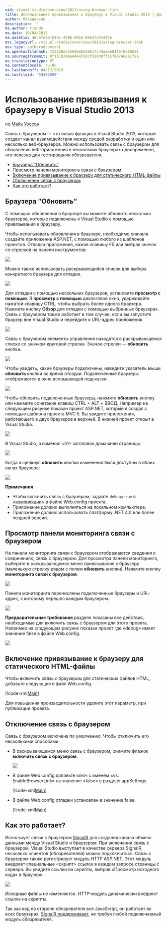 ```yaml
---
uid: visual-studio/overview/2013/using-browser-link
title: Использование привязывания к браузеру в Visual Studio 2013 | Документация Майкрософт
author: MikeWasson
description: ''
ms.author: riande
ms.date: 10/04/2013
ms.assetid: 46cbfe20-b4dc-449b-9016-80657dd44fbe
msc.legacyurl: /visual-studio/overview/2013/using-browser-link
msc.type: authoredcontent
ms.openlocfilehash: 723a38de4569b0bb58817c70aabb84fef8e19591
ms.sourcegitcommit: 0f1119340e4464720cfd16d0ff15764746ea1fea
ms.translationtype: MT
ms.contentlocale: ru-RU
ms.lasthandoff: 04/17/2019
ms.locfileid: "59395099"
---
```

# <a name="using-browser-link-in-visual-studio-2013"></a>Использование привязывания к браузеру в Visual Studio 2013

по [Майк Уоссон](https://github.com/MikeWasson)

Связь с браузером — это новая функция в Visual Studio 2013, который создает канал взаимодействия между средой разработки и один или несколько веб-браузеров. Можно использовать связь с браузером для обновления веб-приложения в нескольких браузерах одновременно, что полезно для тестирования обозреватели.

- [Браузера "Обновить"](#browser-refresh)
- [Просмотр панели мониторинга связи с браузером](#dashboard)
- [Включение привязывание к браузеру для статического HTML-файлы](#static-html)
- [Отключение связь с браузером](#disabling)
- [Как это работает?](#how-it-works)

<a id="browser-refresh"></a>
## <a name="browser-refresh"></a>Браузера "Обновить"

С помощью обновления в браузере вы можете обновить несколько браузеров, которые подключены к Visual Studio с помощью привязывания к браузеру.

Чтобы использовать обновления в браузере, необходимо сначала создайте приложение ASP.NET, с помощью любого из шаблонов проектов. Отладка приложения, нажав клавишу F5 или выбрав значок со стрелкой на панели инструментов:

![](using-browser-link/_static/image1.png)

Можно также использовать раскрывающийся список для выбора конкретного браузера для отладки.

![](using-browser-link/_static/image2.png)

Для отладки с помощью нескольких браузеров, установите **просмотр с помощью**. В **просмотр с помощью** диалоговое окно, удерживайте нажатой клавишу CTRL, чтобы выбрать более одного браузера. Нажмите кнопку **Обзор** для отладки с помощью выбранных браузерах. Связь с браузером также работает в том случае, если вы запустите браузер вне Visual Studio и перейдите к URL-адрес приложения.

![](using-browser-link/_static/image3.png)

Связь с браузером элементы управления находятся в раскрывающемся списке со значком круговой стрелки. Значок стрелки — **обновить** кнопки.

![](using-browser-link/_static/image4.png)

Чтобы увидеть, какие браузеры подключены, наведите указатель мыши **обновить** кнопки во время отладки. Подключенные браузеры отображаются в окне всплывающей подсказки.

![](using-browser-link/_static/image5.png)

Чтобы обновить подключенные браузеры, нажмите **обновить** кнопку или нажмите сочетание клавиш CTRL + ALT + ВВОД. Например на следующем рисунке показан проект ASP.NET, который я создал с помощью шаблона проекта MVC 5. Вы увидите приложения, работающего в двух браузеров в верхней. В нижней проект открыт в Visual Studio.

![](using-browser-link/_static/image6.png)

В Visual Studio, я изменил &lt;h1&gt; заголовок домашней страницы:

![](using-browser-link/_static/image7.png)

Когда я щелкнул **обновить** кнопки изменения были доступны в обоих окнах браузера:

![](using-browser-link/_static/image8.png)

**Примечания**

- Чтобы включить связь с браузером, задайте `debug=true` в [ &lt;компиляции&gt; ](https://msdn.microsoft.com/library/s10awwz0(v=vs.85).aspx) в файле Web.config проекта.
- Приложение должно выполняться на локальном компьютере.
- Приложение должно использовать платформу .NET 4.0 или более поздней версии.

<a id="dashboard"></a>
## <a name="viewing-the-browser-link-dashboard"></a>Просмотр панели мониторинга связи с браузером

На панели мониторинга связи с браузером отображаются сведения о соединениях, связь с браузером. Для просмотра панели мониторинга, выберите в раскрывающемся меню привязывание к браузеру (маленькую стрелку рядом с полем **обновить** кнопки). Нажмите кнопку **мониторинга связи с браузером**.

![](using-browser-link/_static/image9.png)

Панели мониторинга перечислены подключенные браузеры и URL-адрес, к которому перешел каждым браузером.

![](using-browser-link/_static/image10.png)

**Предварительные требования** разделе показаны все действия, необходимые для включить связь с браузером для этого проекта. Например на следующем рисунке показан проект где «debug» имеет значение false в файле Web.config.

![](using-browser-link/_static/image11.png)

<a id="static-html"></a>
## <a name="enabling-browser-link-for-static-html-files"></a>Включение привязывание к браузеру для статического HTML-файлы

Чтобы включить связь с браузером для статических файлов HTML, добавьте следующее в файл Web.config.

[!code-xml[Main](using-browser-link/samples/sample1.xml)]

Для повышения производительности удалите этот параметр, при публикации проекта.

<a id="disabling"></a>
## <a name="disabling-browser-link"></a>Отключение связь с браузером

Связь с браузером включена по умолчанию. Чтобы отключить его несколькими способами:

- В раскрывающемся меню связь с браузером, снимите флажок **включить связь с браузером**. 

    ![](using-browser-link/_static/image12.png)
- В файле Web.config добавьте ключ с именем «vs: EnableBrowserLink» на значение «false» в разделе appSettings. 

    [!code-xml[Main](using-browser-link/samples/sample2.xml)]
- В файле Web.config отладки установлен в значение false. 

    [!code-xml[Main](using-browser-link/samples/sample3.xml)]

<a id="how-it-works"></a>
## <a name="how-does-it-work"></a>Как это работает?

Использует связи с браузером [SignalR](../../../signalr/index.md) для создания канала обмена данными между Visual Studio и браузером. При включении связь с браузером, Visual Studio выступает в качестве сервера SignalR, несколько клиентов (обозревателей) можно подключиться. Связь с браузером также регистрирует модуль HTTP ASP.NET. Этот модуль внедряет специальные &lt;скрипт&gt; ссылок в каждом запросе страницы с сервера. Вы увидите ссылки на скрипты, выбрав «Просмотр исходного кода» в браузере.

![](using-browser-link/_static/image13.png)

Исходные файлы не изменяются. HTTP-модуль динамически внедряет ссылок на скрипты.

Так как код на стороне обозревателя все JavaScript, он работает во всех браузерах, [SignalR поддерживает](../../../signalr/overview/getting-started/supported-platforms.md), не требуя любой подключаемый модуль обозревателя.
